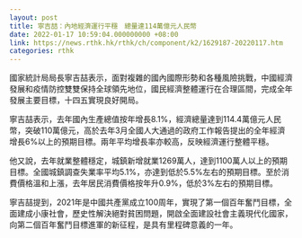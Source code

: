 ```yaml
---
layout: post
title: 寧吉喆：內地經濟運行平穩　總量達114萬億元人民幣
date: 2022-01-17 10:59:04.000000000 +08:00
link: https://news.rthk.hk/rthk/ch/component/k2/1629187-20220117.htm
categories: rthk
---
```


國家統計局局長寧吉喆表示，面對複雜的國內國際形勢和各種風險挑戰，中國經濟發展和疫情防控雙雙保持全球領先地位，國民經濟整體運行在合理區間，完成全年發展主要目標，十四五實現良好開局。

寧吉喆表示，去年國內生產總值按年增長8.1%，經濟總量達到114.4萬億元人民幣，突破110萬億元，高於去年3月全國人大通過的政府工作報告提出的全年經濟增長6%以上的預期目標。兩年平均增長率亦較高，反映經濟運行整體平穩。

他又說，去年就業整體穩定，城鎮新增就業1269萬人，達到1100萬人以上的預期目標。全國城鎮調查失業率平均5.1%，亦達到低於5.5%左右的預期目標。至於消費價格溫和上漲，去年居民消費價格按年升0.9%，低於3%左右的預期目標。

寧吉喆提到，2021年是中國共產黨成立100周年，實現了第一個百年奮鬥目標，全面建成小康社會，歷史性解決絕對貧困問題，開啟全面建設社會主義現代化國家，向第二個百年奮鬥目標進軍的新征程，是具有里程碑意義的一年。
